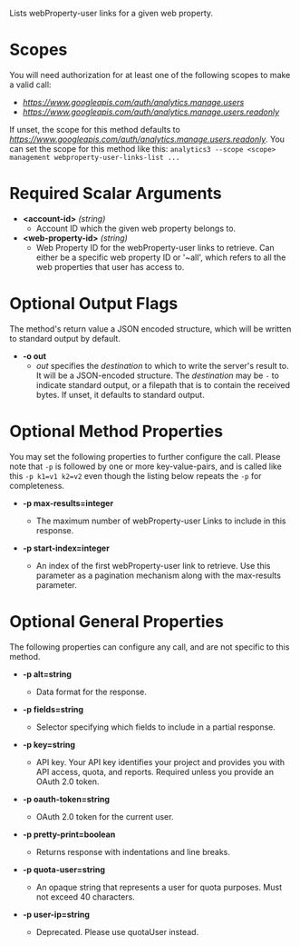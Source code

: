 Lists webProperty-user links for a given web property.
# Scopes

You will need authorization for at least one of the following scopes to make a valid call:

* *https://www.googleapis.com/auth/analytics.manage.users*
* *https://www.googleapis.com/auth/analytics.manage.users.readonly*

If unset, the scope for this method defaults to *https://www.googleapis.com/auth/analytics.manage.users.readonly*.
You can set the scope for this method like this: `analytics3 --scope <scope> management webproperty-user-links-list ...`
# Required Scalar Arguments
* **&lt;account-id&gt;** *(string)*
    - Account ID which the given web property belongs to.
* **&lt;web-property-id&gt;** *(string)*
    - Web Property ID for the webProperty-user links to retrieve. Can either be a specific web property ID or &#39;~all&#39;, which refers to all the web properties that user has access to.

# Optional Output Flags

The method's return value a JSON encoded structure, which will be written to standard output by default.

* **-o out**
    - *out* specifies the *destination* to which to write the server's result to.
      It will be a JSON-encoded structure.
      The *destination* may be `-` to indicate standard output, or a filepath that is to contain the received bytes.
      If unset, it defaults to standard output.
# Optional Method Properties

You may set the following properties to further configure the call. Please note that `-p` is followed by one 
or more key-value-pairs, and is called like this `-p k1=v1 k2=v2` even though the listing below repeats the
`-p` for completeness.

* **-p max-results=integer**
    - The maximum number of webProperty-user Links to include in this response.

* **-p start-index=integer**
    - An index of the first webProperty-user link to retrieve. Use this parameter as a pagination mechanism along with the max-results parameter.

# Optional General Properties

The following properties can configure any call, and are not specific to this method.

* **-p alt=string**
    - Data format for the response.

* **-p fields=string**
    - Selector specifying which fields to include in a partial response.

* **-p key=string**
    - API key. Your API key identifies your project and provides you with API access, quota, and reports. Required unless you provide an OAuth 2.0 token.

* **-p oauth-token=string**
    - OAuth 2.0 token for the current user.

* **-p pretty-print=boolean**
    - Returns response with indentations and line breaks.

* **-p quota-user=string**
    - An opaque string that represents a user for quota purposes. Must not exceed 40 characters.

* **-p user-ip=string**
    - Deprecated. Please use quotaUser instead.
